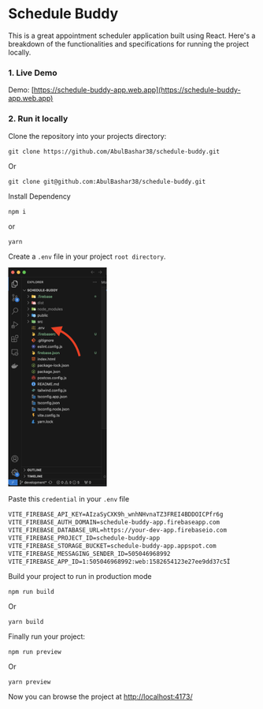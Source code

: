 # Schedule Buddy

This is a great appointment scheduler application built using React. Here's a breakdown of the functionalities and specifications for running the project locally.

### 1. Live Demo
Demo: [https://schedule-buddy-app.web.app](https://schedule-buddy-app.web.app)

### 2. Run it locally
Clone the repository into your projects directory:
```
git clone https://github.com/AbulBashar38/schedule-buddy.git
```
Or
```
git clone git@github.com:AbulBashar38/schedule-buddy.git
```
Install Dependency
```
npm i
```
or 
```
yarn
```
Create a `.env` file in your project `root directory`.

<img src="./src/assets/images/env.png" alt="env" width="200"/>

Paste this `credential` in your `.env` file

```.env
VITE_FIREBASE_API_KEY=AIzaSyCXK9h_wnhNHvnaTZ3FREI4BDDOICPfr6g
VITE_FIREBASE_AUTH_DOMAIN=schedule-buddy-app.firebaseapp.com
VITE_FIREBASE_DATABASE_URL=https://your-dev-app.firebaseio.com
VITE_FIREBASE_PROJECT_ID=schedule-buddy-app
VITE_FIREBASE_STORAGE_BUCKET=schedule-buddy-app.appspot.com
VITE_FIREBASE_MESSAGING_SENDER_ID=505046968992
VITE_FIREBASE_APP_ID=1:505046968992:web:1582654123e27ee9dd37c5Ï

```
Build your project to run in production mode
```
npm run build
```
Or
```
yarn build
```
Finally run your project:
```
npm run preview
```
Or
```
yarn preview
```
Now you can browse the project at [http://localhost:4173/](http://localhost:4173/)

